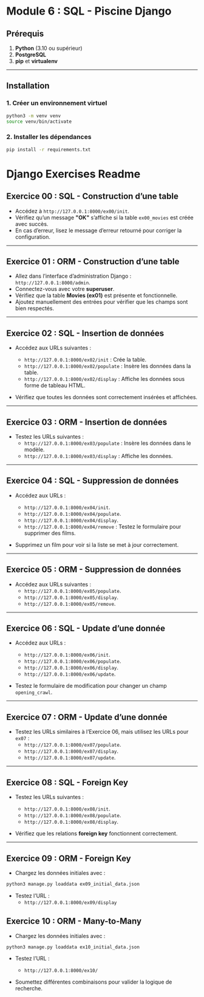 # Module 6 : SQL - Piscine Django

## Prérequis

1. **Python** (3.10 ou supérieur)
2. **PostgreSQL**
3. **pip** et **virtualenv**

---

## Installation

### 1. Créer un environnement virtuel
```bash
python3 -m venv venv
source venv/bin/activate
```

### 2. Installer les dépendances
```bash
pip install -r requirements.txt
```

# Django Exercises Readme

## Exercice 00 : SQL - Construction d’une table

- Accédez à `http://127.0.0.1:8000/ex00/init`.
- Vérifiez qu’un message **"OK"** s’affiche si la table `ex00_movies` est créée avec succès.
- En cas d’erreur, lisez le message d’erreur retourné pour corriger la configuration.

---

## Exercice 01 : ORM - Construction d’une table

- Allez dans l’interface d’administration Django : `http://127.0.0.1:8000/admin`.
- Connectez-vous avec votre **superuser**.
- Vérifiez que la table **Movies (ex01)** est présente et fonctionnelle.
- Ajoutez manuellement des entrées pour vérifier que les champs sont bien respectés.

---

## Exercice 02 : SQL - Insertion de données

- Accédez aux URLs suivantes :
  - `http://127.0.0.1:8000/ex02/init` : Crée la table.
  - `http://127.0.0.1:8000/ex02/populate` : Insère les données dans la table.
  - `http://127.0.0.1:8000/ex02/display` : Affiche les données sous forme de tableau HTML.

- Vérifiez que toutes les données sont correctement insérées et affichées.

---

## Exercice 03 : ORM - Insertion de données

- Testez les URLs suivantes :
  - `http://127.0.0.1:8000/ex03/populate` : Insère les données dans le modèle.
  - `http://127.0.0.1:8000/ex03/display` : Affiche les données.

---

## Exercice 04 : SQL - Suppression de données

- Accédez aux URLs :
  - `http://127.0.0.1:8000/ex04/init`.
  - `http://127.0.0.1:8000/ex04/populate`.
  - `http://127.0.0.1:8000/ex04/display`.
  - `http://127.0.0.1:8000/ex04/remove` : Testez le formulaire pour supprimer des films.

- Supprimez un film pour voir si la liste se met à jour correctement.

---

## Exercice 05 : ORM - Suppression de données

- Accédez aux URLs suivantes :
  - `http://127.0.0.1:8000/ex05/populate`.
  - `http://127.0.0.1:8000/ex05/display`.
  - `http://127.0.0.1:8000/ex05/remove`.

---

## Exercice 06 : SQL - Update d’une donnée

- Accédez aux URLs :
  - `http://127.0.0.1:8000/ex06/init`.
  - `http://127.0.0.1:8000/ex06/populate`.
  - `http://127.0.0.1:8000/ex06/display`.
  - `http://127.0.0.1:8000/ex06/update`.

- Testez le formulaire de modification pour changer un champ `opening_crawl`.

---

## Exercice 07 : ORM - Update d’une donnée

- Testez les URLs similaires à l’Exercice 06, mais utilisez les URLs pour `ex07` :
  - `http://127.0.0.1:8000/ex07/populate`.
  - `http://127.0.0.1:8000/ex07/display`.
  - `http://127.0.0.1:8000/ex07/update`.

---

## Exercice 08 : SQL - Foreign Key

- Testez les URLs suivantes :
  - `http://127.0.0.1:8000/ex08/init`.
  - `http://127.0.0.1:8000/ex08/populate`.
  - `http://127.0.0.1:8000/ex08/display`.

- Vérifiez que les relations **foreign key** fonctionnent correctement.

---

## Exercice 09 : ORM - Foreign Key

- Chargez les données initiales avec :
```bash
python3 manage.py loaddata ex09_initial_data.json
```

- Testez l’URL :
    - `http://127.0.0.1:8000/ex09/display`

## Exercice 10 : ORM - Many-to-Many

- Chargez les données initiales avec :
```bash
python3 manage.py loaddata ex10_initial_data.json
```

- Testez l’URL :
    - `http://127.0.0.1:8000/ex10/`

- Soumettez différentes combinaisons pour valider la logique de recherche.